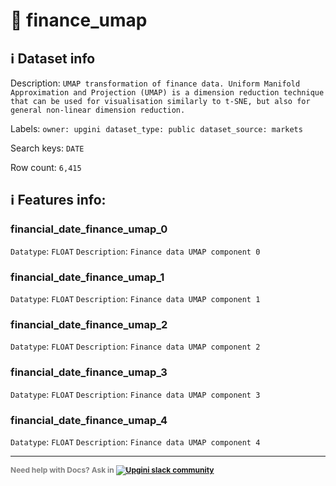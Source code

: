 # 📖 finance_umap 
## ℹ️ Dataset info 
Description: `UMAP transformation of finance data. Uniform Manifold Approximation and Projection (UMAP) is a dimension reduction technique that can be used for visualisation similarly to t-SNE, but also for general non-linear dimension reduction. ` 

Labels: ` owner: upgini ` &nbsp;` dataset_type: public ` &nbsp;` dataset_source: markets ` &nbsp;

Search keys: 
` DATE ` &nbsp;

Row count: `6,415` 

## ℹ️ Features info:

### financial_date_finance_umap_0
`Datatype`: `FLOAT`
`Description`: `Finance data UMAP component 0`

### financial_date_finance_umap_1
`Datatype`: `FLOAT`
`Description`: `Finance data UMAP component 1`

### financial_date_finance_umap_2
`Datatype`: `FLOAT`
`Description`: `Finance data UMAP component 2`

### financial_date_finance_umap_3
`Datatype`: `FLOAT`
`Description`: `Finance data UMAP component 3`

### financial_date_finance_umap_4
`Datatype`: `FLOAT`
`Description`: `Finance data UMAP component 4`



---

<span style="color:grey;font-weight:700;font-size:12px">
    Need help with Docs? Ask in
    <a href="https://4mlg.short.gy/join-upgini-community">
        <img alt="Upgini slack community" src="https://img.shields.io/badge/slack-@upgini-orange.svg?logo=slack">
    </a>
</span>